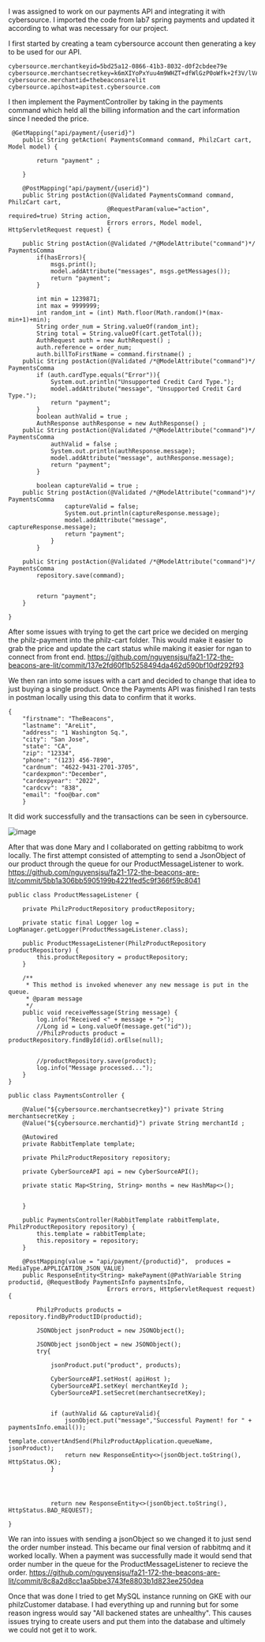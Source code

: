 I was assigned to work on our payments API and integrating it with cybersource. I imported the code from lab7 spring payments and updated it according to what was necessary for our project.

I first started by creating a team cybersource account then generating a key to be used for our API.
```
cybersource.merchantkeyid=5bd25a12-0866-41b3-8032-d0f2cbdee79e
cybersource.merchantsecretkey=k6mXIYoPxYuu4m9WHZT+dfWlGzP0oWfk+2f3V/lVADs=
cybersource.merchantid=thebeaconsarelit
cybersource.apihost=apitest.cybersource.com
```
I then implement the PaymentController by taking in the payments command which held all the billing information and the cart information since I needed the price.
```
 @GetMapping("api/payment/{userid}")
    public String getAction( PaymentsCommand command, PhilzCart cart, Model model) {

        return "payment" ;

    }

    @PostMapping("api/payment/{userid}")
    public String postAction(@Validated PaymentsCommand command, PhilzCart cart,  
                            @RequestParam(value="action", required=true) String action,
                            Errors errors, Model model, HttpServletRequest request) {

	public String postAction(@Validated /*@ModelAttribute("command")*/ PaymentsComma
        if(hasErrors){
            msgs.print();
            model.addAttribute("messages", msgs.getMessages());
            return "payment";
        }

        int min = 1239871;
        int max = 9999999;
        int random_int = (int) Math.floor(Math.random()*(max-min+1)+min);
        String order_num = String.valueOf(random_int);
        String total = String.valueOf(cart.getTotal());
        AuthRequest auth = new AuthRequest() ;
		auth.reference = order_num;
		auth.billToFirstName = command.firstname() ;
	public String postAction(@Validated /*@ModelAttribute("command")*/ PaymentsComma
        if (auth.cardType.equals("Error")){
            System.out.println("Unsupported Credit Card Type.");
            model.addAttribute("message", "Unsupported Credit Card Type.");
            return "payment";
        }
		boolean authValid = true ;
		AuthResponse authResponse = new AuthResponse() ;
	public String postAction(@Validated /*@ModelAttribute("command")*/ PaymentsComma
            authValid = false ;
            System.out.println(authResponse.message);
            model.addAttribute("message", authResponse.message);
            return "payment";
		}

        boolean captureValid = true ;
	public String postAction(@Validated /*@ModelAttribute("command")*/ PaymentsComma
                captureValid = false;
                System.out.println(captureResponse.message);
                model.addAttribute("message", captureResponse.message);
                return "payment";
            }
        }

	public String postAction(@Validated /*@ModelAttribute("command")*/ PaymentsComma
        repository.save(command);


        return "payment";
    }

}
```
After some issues with trying to get the cart price we decided on merging the philz-payment into the philz-cart folder. This would make it easier to grab the price and update the cart status while making it easier for ngan to connect from front end.
https://github.com/nguyensjsu/fa21-172-the-beacons-are-lit/commit/137e2fd60f1b5258494da462d590bf10df292f93

We then ran into some issues with a cart and decided to change that idea to just buying a single product. Once the Payments API was finished I ran tests in postman locally using this data to confirm that it works.

```
{
    "firstname": "TheBeacons",
    "lastname": "AreLit",
    "address": "1 Washington Sq.",
    "city": "San Jose",
    "state": "CA",
    "zip": "12334",
    "phone": "(123) 456-7890",
    "cardnum": "4622-9431-2701-3705", 
    "cardexpmon":"December",
    "cardexpyear": "2022",
    "cardcvv": "838",
    "email": "foo@bar.com"
    }
```

It did work successfully and the transactions can be seen in cybersource.

![image](https://user-images.githubusercontent.com/56413249/144986437-5cd854a8-ede3-4f1b-bf05-0ee215b9c770.png)

After that was done Mary and I collaborated on getting rabbitmq to work locally. The first attempt consisted of attempting to send a JsonObject of our product through the queue for our ProductMessageListener to work.
https://github.com/nguyensjsu/fa21-172-the-beacons-are-lit/commit/5bb1a306bb5905199b4221fed5c9f366f59c8041
```
public class ProductMessageListener {

    private PhilzProductRepository productRepository;

    private static final Logger log = LogManager.getLogger(ProductMessageListener.class);

    public ProductMessageListener(PhilzProductRepository productRepository) {
        this.productRepository = productRepository;
    }

    /**
     * This method is invoked whenever any new message is put in the queue.
     * @param message
     */
    public void receiveMessage(String message) {
        log.info("Received <" + message + ">");
        //Long id = Long.valueOf(message.get("id"));
        //PhilzProducts product = productRepository.findById(id).orElse(null);
      

        //productRepository.save(product);
        log.info("Message processed...");
    }
} 
```
```
public class PaymentsController {  

    @Value("${cybersource.merchantsecretkey}") private String merchantsecretKey ;
    @Value("${cybersource.merchantid}") private String merchantId ;

    @Autowired
    private RabbitTemplate template;

    private PhilzProductRepository repository;

    private CyberSourceAPI api = new CyberSourceAPI();

    private static Map<String, String> months = new HashMap<>();


    }

    public PaymentsController(RabbitTemplate rabbitTemplate, PhilzProductRepository repository) {
        this.template = rabbitTemplate;
        this.repository = repository;
    }

    @PostMapping(value = "api/payment/{productid}",  produces = MediaType.APPLICATION_JSON_VALUE)
    public ResponseEntity<String> makePayment(@PathVariable String productid, @RequestBody PaymentsInfo paymentsInfo,    
                            Errors errors, HttpServletRequest request) {

        PhilzProducts products = repository.findByProductID(productid);

        JSONObject jsonProduct = new JSONObject();

        JSONObject jsonObject = new JSONObject();
        try{

            jsonProduct.put("product", products);

            CyberSourceAPI.setHost( apiHost );
            CyberSourceAPI.setKey( merchantKeyId );
            CyberSourceAPI.setSecret(merchantsecretKey);
	

            if (authValid && captureValid){
                jsonObject.put("message","Successful Payment! for " + paymentsInfo.email());
                template.convertAndSend(PhilzProductApplication.queueName, jsonProduct);
                return new ResponseEntity<>(jsonObject.toString(), HttpStatus.OK);
            }        




            return new ResponseEntity<>(jsonObject.toString(), HttpStatus.BAD_REQUEST);

}
```

We ran into issues with sending a jsonObject so we changed it to just send the order number instead. This became our final version of rabbitmq and it worked locally. When a payment was successfully made it would send that order number in the queue for the ProductMessageListener to recieve the order.
https://github.com/nguyensjsu/fa21-172-the-beacons-are-lit/commit/8c8a2d8cc1aa5bbe3743fe8803b1d823ee250dea

Once that was done I tried to get MySQL instance running on GKE with our philzCustomer database. I had everything up and running but for some reason ingress would say "All backened states are unhealthy". This causes issues trying to create users and put them into the database and ultimely we could not get it to work.
